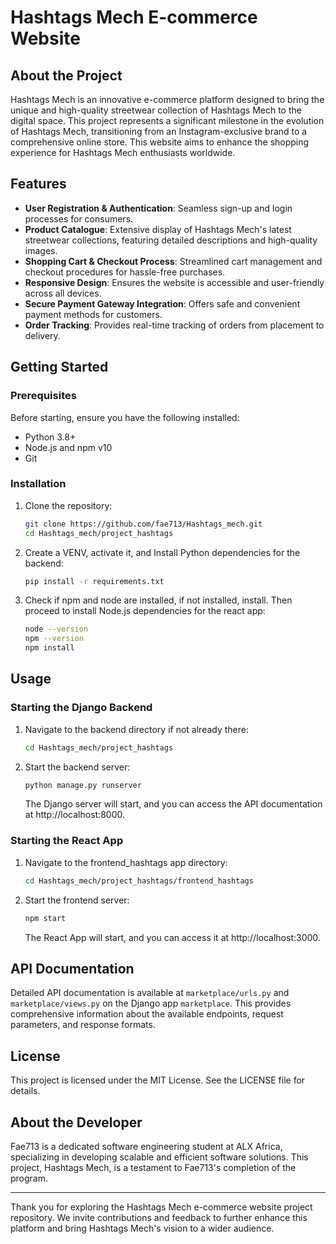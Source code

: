 <h1>Hashtags Mech E-commerce Website</h1>

## About the Project

Hashtags Mech is an innovative e-commerce platform designed to bring the unique and high-quality streetwear collection of Hashtags Mech to the digital space. This project represents a significant milestone in the evolution of Hashtags Mech, transitioning from an Instagram-exclusive brand to a comprehensive online store. This website aims to enhance the shopping experience for Hashtags Mech enthusiasts worldwide.

## Features

- **User Registration & Authentication**: Seamless sign-up and login processes for consumers.
- **Product Catalogue**: Extensive display of Hashtags Mech's latest streetwear collections, featuring detailed descriptions and high-quality images.
- **Shopping Cart & Checkout Process**: Streamlined cart management and checkout procedures for hassle-free purchases.
- **Responsive Design**: Ensures the website is accessible and user-friendly across all devices.
- **Secure Payment Gateway Integration**: Offers safe and convenient payment methods for customers.
- **Order Tracking**: Provides real-time tracking of orders from placement to delivery.

## Getting Started

### Prerequisites

Before starting, ensure you have the following installed:

- Python 3.8+
- Node.js and npm v10
- Git

### Installation

1. Clone the repository:

   ```bash
   git clone https://github.com/fae713/Hashtags_mech.git
   cd Hashtags_mech/project_hashtags
   ```

2. Create a VENV, activate it, and Install Python dependencies for the backend:

   ```bash
   pip install -r requirements.txt
   ```

3. Check if npm and node are installed, if not installed, install. Then proceed to install Node.js dependencies for the react app:

   ```bash
   node --version
   npm --version
   npm install
   ```

## Usage

### Starting the Django Backend

1. Navigate to the backend directory if not already there:

   ```bash
   cd Hashtags_mech/project_hashtags
   ```

2. Start the backend server:

   ```bash
   python manage.py runserver
   ```

   The Django server will start, and you can access the API documentation at http://localhost:8000.

### Starting the React App

1. Navigate to the frontend_hashtags app directory:

   ```bash
   cd Hashtags_mech/project_hashtags/frontend_hashtags
   ```

2. Start the frontend server:

   ```bash
   npm start
   ```

   The React App will start, and you can access it at http://localhost:3000.

## API Documentation

Detailed API documentation is available at `marketplace/urls.py` and `marketplace/views.py` on the Django app `marketplace`. This provides comprehensive information about the available endpoints, request parameters, and response formats.

## License

This project is licensed under the MIT License. See the LICENSE file for details.

## About the Developer

Fae713 is a dedicated software engineering student at ALX Africa, specializing in developing scalable and efficient software solutions. This project, Hashtags Mech, is a testament to Fae713's completion of the program.

---

Thank you for exploring the Hashtags Mech e-commerce website project repository. We invite contributions and feedback to further enhance this platform and bring Hashtags Mech's vision to a wider audience.

